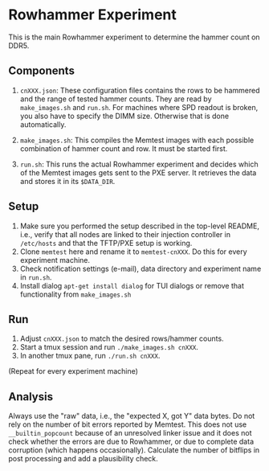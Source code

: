 # Rowhammer Experiment

This is the main Rowhammer experiment to determine the hammer count on DDR5.

## Components

1. `cnXXX.json`: These configuration files contains the rows to be hammered
and the range of tested hammer counts. They are read by `make_images.sh`
and `run.sh`. For machines where SPD readout is broken, you also have
to specify the DIMM size. Otherwise that is done automatically.

2. `make_images.sh`: This compiles the Memtest images with each possible
combination of hammer count and row. It must be started first.

3. `run.sh`: This runs the actual Rowhammer experiment and decides which
of the Memtest images gets sent to the PXE server. It retrieves the data
and stores it in its `$DATA_DIR`.

## Setup
1. Make sure you performed the setup described in the top-level README, i.e.,
verify that all nodes are linked to their injection controller in
`/etc/hosts` and that the TFTP/PXE setup is working.
2. Clone `memtest` here and rename it to `memtest-cnXXX`.
Do this for every experiment machine.
3. Check notification settings (e-mail), data directory and experiment name in `run.sh`.
4. Install dialog `apt-get install dialog` for TUI dialogs or remove that functionality from `make_images.sh`

## Run
1. Adjust `cnXXX.json` to match the desired rows/hammer counts.
2. Start a tmux session and run `./make_images.sh cnXXX`.
3. In another tmux pane, run `./run.sh cnXXX`.

(Repeat for every experiment machine)

## Analysis
Always use the "raw" data, i.e., the "expected X, got Y" data bytes.
Do not rely on the number of bit errors reported by Memtest.
This does not use `__builtin_popcount` because of an unresolved linker
issue and it does not check whether the errors are due to Rowhammer, or
due to complete data corruption (which happens occasionally).
Calculate the number of bitflips in post processing and add a plausibility
check.
